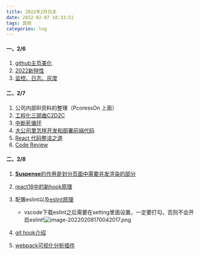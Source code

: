 ```yaml
---
title: 2022年2月日志
date: 2022-02-07 18:33:51
tags: 其他
categories: log
---
```


#### 一、2/6

1. [github主页美化](https://zhuanlan.zhihu.com/p/454597068)
2. [2022新特性](https://mp.weixin.qq.com/s/1owQiYcHoW64q793r03JTQ)
3. [监控、日志、灰度](https://mp.weixin.qq.com/s/f3Dy02F6GAI1TgKxCIeNeQ)

#### 二、2/7

1. 公司内部BI资料的整理（PcoressOn 上面）
2. [工程化三部曲C2D2C](https://mp.weixin.qq.com/s/HXUslw16HNtNVwAmXHky3g)
3. [中断死循环](https://zhuanlan.zhihu.com/p/424851764)
4. [大公司里怎样开发和部署前端代码](https://www.zhihu.com/question/20790576/answer/32602154)
5. [React 代码整洁之道](https://github.com/ascoders/weekly/blob/master/%E5%89%8D%E6%B2%BF%E6%8A%80%E6%9C%AF/34.%E7%B2%BE%E8%AF%BB%E3%80%8AReact%20%E4%BB%A3%E7%A0%81%E6%95%B4%E6%B4%81%E4%B9%8B%E9%81%93%E3%80%8B.md)
6. [Code Review](https://www.processon.com/mindmap/6200ed45f346fb4e338df5af)

#### 二、2/8

1. [**Suspense**的作用是划分页面中需要并发渲染的部分](https://mp.weixin.qq.com/s/6hk6AWuj2AVFSf7CPXiHSA)

2. [react18中的新hook原理](https://blog.csdn.net/weixin_43294560/article/details/121428955)

3. 配置eslint以及[eslint原理](https://zhuanlan.zhihu.com/p/404677113)

   - vscode下载eslint之后需要在setting里面设置，一定要打勾，否则不会开启eslint!![image-20220208170042017.png](https://s2.loli.net/2022/02/09/y8tDKhWAPS4sq5L.png)

4. [git hook介绍](https://www.cnblogs.com/jiaoshou/p/12222665.html)

5. [webpack可视化分析插件](https://juejin.cn/post/6844904056985485320#heading-4)

